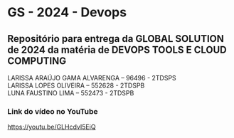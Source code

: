 # GS - 2024 - Devops

## Repositório para entrega da GLOBAL SOLUTION de 2024 da matéria de DEVOPS TOOLS E CLOUD COMPUTING 

LARISSA ARAÚJO GAMA ALVARENGA – 96496 - 2TDSPS <br>
LARISSA LOPES OLIVEIRA – 552628 - 2TDSPB <br>
LUNA FAUSTINO LIMA – 552473 - 2TDSPB 

### Link do vídeo no YouTube
https://youtu.be/GLHcdvI5EiQ

